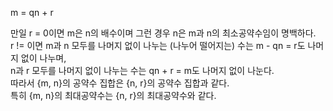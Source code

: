 m = qn + r  

만일 r = 0이면 m은 n의 배수이며 그런 경우 n은 m과 n의 최소공약수임이 명백하다.  
r != 이면 m과 n 모두를 나머지 없이 나누는 (나누어 떨어지는) 수는 m - qn = r도 나머지 없이 나누며,  
n과 r 모두를 나머지 없이 나누는 수는 qn + r = m도 나머지 없이 나눈다.  
따라서 {m, n}의 공약수 집합은 {n, r}의 공약수 집합과 같다.  
특히 {m, n}의 최대공약수는 {n, r}의 최대공약수와 같다.  
